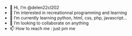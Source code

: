 - 👋 Hi, I’m @delen22cl202
- 👀 I’m interested in recreationnal programming and learning
- 🌱 I’m currently learning python, html, css, php, javascript...
- 💞️ I’m looking to collaborate on anything
- 📫 How to reach me : just pm me

<!---
delen22cl202/delen22cl202 is a ✨ special ✨ repository because its `README.md` (this file) appears on your GitHub profile.
You can click the Preview link to take a look at your changes.
--->
